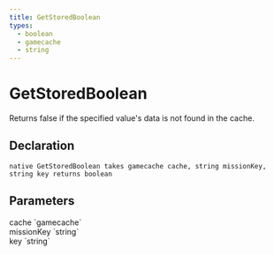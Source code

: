 ```yaml
---
title: GetStoredBoolean
types:
  - boolean
  - gamecache
  - string
---
```


# GetStoredBoolean
Returns false if the specified value's data is not found in the cache.

## Declaration

```
native GetStoredBoolean takes gamecache cache, string missionKey, string key returns boolean
```

## Parameters
<dl>
  <dt>cache `gamecache`</dt>
  <dd></dd>

  <dt>missionKey `string`</dt>
  <dd></dd>

  <dt>key `string`</dt>
  <dd></dd>
</dl>